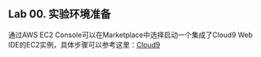 ## Lab 00. 实验环境准备

通过AWS EC2 Console可以在Marketplace中选择启动一个集成了Cloud9 Web IDE的EC2实例，具体步骤可以参考这里：[Cloud9](https://github.com/linjungz/cloud9)


